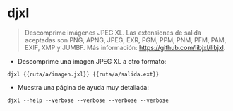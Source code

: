 # djxl

> Descomprime imágenes JPEG XL.
> Las extensiones de salida aceptadas son PNG, APNG, JPEG, EXR, PGM, PPM, PNM, PFM, PAM, EXIF, XMP y JUMBF.
> Más información: <https://github.com/libjxl/libjxl>.

- Descomprime una imagen JPEG XL a otro formato:

`djxl {{ruta/a/imagen.jxl}} {{ruta/a/salida.ext}}`

- Muestra una página de ayuda muy detallada:

`djxl --help --verbose --verbose --verbose --verbose`
